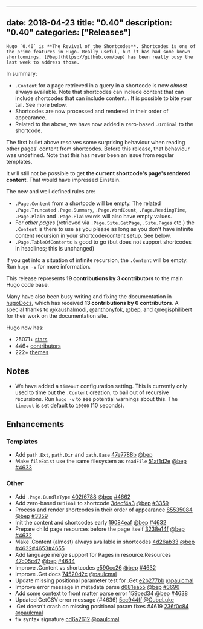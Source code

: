 
---
date: 2018-04-23
title: "0.40"
description: "0.40"
categories: ["Releases"]
---

	Hugo `0.40` is **The Revival of the Shortcodes**. Shortcodes is one of the prime features in Hugo. Really useful, but it has had some known shortcomings. [@bep](https://github.com/bep) has been really busy the last week to address those.

In summary:

* `.Content` for a page retrieved in a query in a shortcode is now _almost_ always available. Note that shortcodes can include content that can include shortcodes that can include content... It is possible to bite your tail. See more below.
* Shortcodes are now processed and rendered in their order of appearance.
* Related to the above, we have now added a zero-based `.Ordinal` to the shortcode.


The first bullet above resolves some surprising behaviour when reading other pages' content from shortcodes. Before this release, that behaviour was undefined. Note that this has never been an issue from regular templates.

It will still not be possible to get **the current shortcode's  page's rendered content**. That would have impressed Einstein.

The new and well defined rules are:

* `.Page.Content` from a shortcode will be empty. The related `.Page.Truncated` `.Page.Summary`, `.Page.WordCount`, `.Page.ReadingTime`, `.Page.Plain` and `.Page.PlainWords` will also have empty values.
* For _other pages_ (retrieved via `.Page.Site.GetPage`, `.Site.Pages` etc.) the `.Content` is there to use as you please as long as you don't have infinite content recursion in your shortcode/content setup. See below.
* `.Page.TableOfContents` is good to go (but does not support shortcodes in headlines; this is unchanged)

If you get into a situation of infinite recursion, the `.Content` will be empty. Run `hugo -v` for more information.

This release represents **19 contributions by 3 contributors** to the main Hugo code base.

Many have also been busy writing and fixing the documentation in [hugoDocs](https://github.com/gohugoio/hugoDocs), 
which has received **13 contributions by 6 contributors**. A special thanks to [@kaushalmodi](https://github.com/kaushalmodi), [@anthonyfok](https://github.com/anthonyfok), [@bep](https://github.com/bep), and [@regisphilibert](https://github.com/regisphilibert) for their work on the documentation site.


Hugo now has:

* 25071+ [stars](https://github.com/gohugoio/hugo/stargazers)
* 446+ [contributors](https://github.com/gohugoio/hugo/graphs/contributors)
* 222+ [themes](http://themes.gohugo.io/)

## Notes

* We have added a `timeout` configuration setting. This is currently only used to time out the `.Content` creation, to bail out of recursive recursions. Run `hugo -v` to see potential warnings about this. The `timeout` is set default to `10000` (10 seconds).

## Enhancements

### Templates

* Add `path.Ext`, `path.Dir` and `path.Base` [47e7788b](https://github.com/gohugoio/hugo/commit/47e7788b3c30de6fb895522096baf2c13598c317) [@bep](https://github.com/bep) 
* Make `fileExist` use the same filesystem as `readFile` [51af1d2e](https://github.com/gohugoio/hugo/commit/51af1d2eadcad89e8c2906c05549352ef69ab016) [@bep](https://github.com/bep) [#4633](https://github.com/gohugoio/hugo/issues/4633)

### Other

* Add `.Page.BundleType` [402f6788](https://github.com/gohugoio/hugo/commit/402f6788ee955ad2aace84e8fba1625db7b356d9) [@bep](https://github.com/bep) [#4662](https://github.com/gohugoio/hugo/issues/4662)
* Add zero-based `Ordinal` to shortcode [3decf4a3](https://github.com/gohugoio/hugo/commit/3decf4a327157e98d3da3502b6d777de63437c39) [@bep](https://github.com/bep) [#3359](https://github.com/gohugoio/hugo/issues/3359)
* Process and render shortcodes in their order of appearance [85535084](https://github.com/gohugoio/hugo/commit/85535084dea4d3e3adf1ebd08ae57b39d76e1904) [@bep](https://github.com/bep) [#3359](https://github.com/gohugoio/hugo/issues/3359)
* Init the content and shortcodes early [19084eaf](https://github.com/gohugoio/hugo/commit/19084eaf74246feac61d618c55031369520dfa8e) [@bep](https://github.com/bep) [#4632](https://github.com/gohugoio/hugo/issues/4632)
* Prepare child page resources before the page itself [3238e14f](https://github.com/gohugoio/hugo/commit/3238e14fdfeedf189a5af122e20bff040ac059bd) [@bep](https://github.com/bep) [#4632](https://github.com/gohugoio/hugo/issues/4632)
* Make .Content (almost) always available in shortcodes [4d26ab33](https://github.com/gohugoio/hugo/commit/4d26ab33dcef704086f43828d1dfb4b8beae2593) [@bep](https://github.com/bep) [#4632](https://github.com/gohugoio/hugo/issues/4632)[#4653](https://github.com/gohugoio/hugo/issues/4653)[#4655](https://github.com/gohugoio/hugo/issues/4655)
* Add language merge support for Pages in resource.Resources [47c05c47](https://github.com/gohugoio/hugo/commit/47c05c47e0b663632a649ee5d256acc1a32fe9e4) [@bep](https://github.com/bep) [#4644](https://github.com/gohugoio/hugo/issues/4644)
* Improve .Content vs shortcodes [e590cc26](https://github.com/gohugoio/hugo/commit/e590cc26eb1363a4b84603f051b20bd43fd1f7bd) [@bep](https://github.com/bep) [#4632](https://github.com/gohugoio/hugo/issues/4632)
* Improve .Get docs [74520d2c](https://github.com/gohugoio/hugo/commit/74520d2cfd39bb4428182e26c57afa9df83ce7b5) [@paulcmal](https://github.com/paulcmal) 
* Update missing positional parameter test for .Get [e2b277bb](https://github.com/gohugoio/hugo/commit/e2b277bba5935c0686cb83f132eae021ef2dc5e1) [@paulcmal](https://github.com/paulcmal) 
* Improve error message in metadata parse [d681ea55](https://github.com/gohugoio/hugo/commit/d681ea55a0a59b7096dacd194ee0cb8fe15b0757) [@bep](https://github.com/bep) [#3696](https://github.com/gohugoio/hugo/issues/3696)
* Add some context to front matter parse error [159bed34](https://github.com/gohugoio/hugo/commit/159bed34c3a850d58d08a36ddc40372ed96af2db) [@bep](https://github.com/bep) [#4638](https://github.com/gohugoio/hugo/issues/4638)
* Updated GetCSV error message (#4636) [5cc944ff](https://github.com/gohugoio/hugo/commit/5cc944ffd77289ab0b8efd69d628fb11d1280993) [@CubeLuke](https://github.com/CubeLuke) 
* .Get doesn't crash on missing positional param fixes #4619 [236f0c84](https://github.com/gohugoio/hugo/commit/236f0c840b45e0c41fcbb2fb6ee556c0fb2d4859) [@paulcmal](https://github.com/paulcmal) 
* fix syntax signature [cd6a2612](https://github.com/gohugoio/hugo/commit/cd6a261242b63555ac2c3ca7a8462b874b490701) [@paulcmal](https://github.com/paulcmal) 







